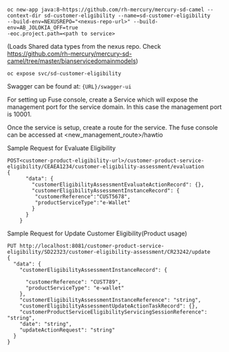
```

oc new-app java:8~https://github.com/rh-mercury/mercury-sd-camel --context-dir sd-customer-eligibility --name=sd-customer-eligibility 
--build-env=NEXUSREPO="<nexus-repo-url>" --build-env=AB_JOLOKIA_OFF=true
-eoc.project.path=<path to service>

```
(Loads Shared data types from the nexus repo. Check https://github.com/rh-mercury/mercury-sd-camel/tree/master/bianservicedomainmodels)


```
oc expose svc/sd-customer-eligibility
```


Swagger can be found at: ```{URL}/swagger-ui```

For setting up Fuse console, create a Service which will expose the management port for the service domain.
In this case the management port is 10001.

Once the service is setup, create a route for the service. The fuse console can be accessed at 
<new_management_route>/hawtio

Sample Request for Evaluate Eligibility
```
POST<customer-product-eligibility-url>/customer-product-service-eligibility/CEAEA1234/customer-eligibility-assessment/evaluation
{
      "data": {
        "customerEligibilityAssessmentEvaluateActionRecord": {},
        "customerEligibilityAssessmentInstanceRecord": {
         "customerReference":"CUST5678",
         "productServiceType":"e-Wallet"
        }
      }
    }
```

Sample Request for Update Customer Eligibility(Product usage)

```
PUT http://localhost:8081/customer-product-service-eligibility/SD22323/customer-eligibility-assessment/CR23242/update
{
  "data": {
    "customerEligibilityAssessmentInstanceRecord": {
      
      "customerReference": "CUST789",
      "productServiceType": "e-wallet"
    },
    "customerEligibilityAssessmentInstanceReference": "string",
    "customerEligibilityAssessmentUpdateActionTaskRecord": {},
    "customerProductServiceEligibilityServicingSessionReference": "string",
    "date": "string",
    "updateActionRequest": "string"
  }
}
```
